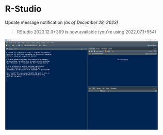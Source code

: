 # R-Studio

Update message notification *(as of December 28, 2023)*
> RStudio 2023.12.0+369 is now available (you're using 2022.07.1+554)

<img src="./images/empty environment.png" width="600" height="300">
